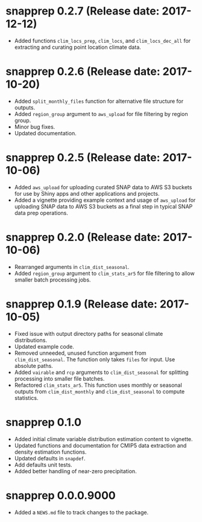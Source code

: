 # snapprep 0.2.7 (Release date: 2017-12-12)

* Added functions `clim_locs_prep`, `clim_locs`, and `clim_locs_dec_all` for extracting and curating point location climate data.

# snapprep 0.2.6 (Release date: 2017-10-20)

* Added `split_monthly_files` function for alternative file structure for outputs.
* Added `region_group` argument to `aws_upload` for file filtering by region group.
* Minor bug fixes.
* Updated documentation.

# snapprep 0.2.5 (Release date: 2017-10-06)

* Added `aws_upload` for uploading curated SNAP data to AWS S3 buckets for use by Shiny apps and other applications and projects.
* Added a vignette providing example context and usage of `aws_upload` for uploading SNAP data to AWS S3 buckets as a final step in typical SNAP data prep operations.

# snapprep 0.2.0 (Release date: 2017-10-06)

* Rearranged arguments in `clim_dist_seasonal`.
* Added `region_group` argument to `clim_stats_ar5` for file filtering to allow smaller batch processing jobs.

# snapprep 0.1.9 (Release date: 2017-10-05)

* Fixed issue with output directory paths for seasonal climate distributions.
* Updated example code.
* Removed unneeded, unused function argument from `clim_dist_seasonal`. The function only takes `files` for input. Use absolute paths.
* Added `vairable` and `rcp` arguments to `clim_dist_seasonal` for splitting processing into smaller file batches.
* Refactored `clim_stats_ar5`. This function uses monthly or seasonal outputs from `clim_dist_monthly` and `clim_dist_seasonal` to compute statistics.

# snapprep 0.1.0

* Added initial climate variable distribution estimation content to vignette.
* Updated functions and documentation for CMIP5 data extraction and density estimation functions.
* Updated defaults in `snapdef`.
* Add defaults unit tests.
* Added better handling of near-zero precipitation.

# snapprep 0.0.0.9000

* Added a `NEWS.md` file to track changes to the package.
